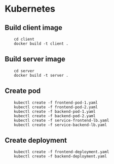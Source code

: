 # Kubernetes

## Build client image

```
    cd client
    docker build -t client .
```

## Build server image

```
    cd server
    docker build -t server .
```

## Create pod

```
    kubectl create -f frontend-pod-1.yaml
    kubectl create -f frontend-pod-2.yaml
    kubectl create -f backend-pod-1.yaml
    kubectl create -f backend-pod-2.yaml
    kubectl create -f service-frontend-lb.yaml
    kubectl create -f service-backend-lb.yaml
```

## Create deployment

```
    kubectl create -f frontend-deployment.yaml
    kubectl create -f backend-deployment.yaml
```
